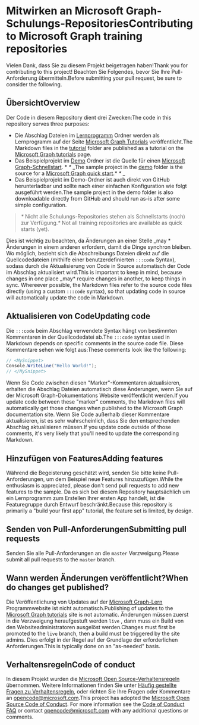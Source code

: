 # <a name="contributing-to-microsoft-graph-training-repositories"></a><span data-ttu-id="e88c4-101">Mitwirken an Microsoft Graph-Schulungs-Repositories</span><span class="sxs-lookup"><span data-stu-id="e88c4-101">Contributing to Microsoft Graph training repositories</span></span>

<span data-ttu-id="e88c4-102">Vielen Dank, dass Sie zu diesem Projekt beigetragen haben!</span><span class="sxs-lookup"><span data-stu-id="e88c4-102">Thank you for contributing to this project!</span></span> <span data-ttu-id="e88c4-103">Beachten Sie Folgendes, bevor Sie Ihre Pull-Anforderung übermitteln.</span><span class="sxs-lookup"><span data-stu-id="e88c4-103">Before submitting your pull request, be sure to consider the following.</span></span>

## <a name="overview"></a><span data-ttu-id="e88c4-104">Übersicht</span><span class="sxs-lookup"><span data-stu-id="e88c4-104">Overview</span></span>

<span data-ttu-id="e88c4-105">Der Code in diesem Repository dient drei Zwecken:</span><span class="sxs-lookup"><span data-stu-id="e88c4-105">The code in this repository serves three purposes:</span></span>

- <span data-ttu-id="e88c4-106">Die Abschlag Dateien im [Lernprogramm](/tutorial) Ordner werden als Lernprogramm auf der Seite [Microsoft Graph Tutorials](https://docs.microsoft.com/graph/tutorials) veröffentlicht.</span><span class="sxs-lookup"><span data-stu-id="e88c4-106">The Markdown files in the [tutorial](/tutorial) folder are published as a tutorial on the [Microsoft Graph tutorials](https://docs.microsoft.com/graph/tutorials) page.</span></span>
- <span data-ttu-id="e88c4-107">Das Beispielprojekt im [Demo](/demo) Ordner ist die Quelle für einen [Microsoft Graph-Schnellstart](https://developer.microsoft.com/graph/quick-start). \* *\** _</span><span class="sxs-lookup"><span data-stu-id="e88c4-107">The sample project in the [demo](/demo) folder is the source for a [Microsoft Graph quick start](https://developer.microsoft.com/graph/quick-start).\* *\** _</span></span>
- <span data-ttu-id="e88c4-108">Das Beispielprojekt im Demo-Ordner ist auch direkt von GitHub herunterladbar und sollte nach einer einfachen Konfiguration wie folgt ausgeführt werden.</span><span class="sxs-lookup"><span data-stu-id="e88c4-108">The sample project in the demo folder is also downloadable directly from GitHub and should run as-is after some simple configuration.</span></span>

> <span data-ttu-id="e88c4-109">_*\**_ Nicht alle Schulungs-Repositories stehen als Schnellstarts (noch) zur Verfügung.</span><span class="sxs-lookup"><span data-stu-id="e88c4-109">_*\**_ Not all training repositories are available as quick starts (yet).</span></span>

<span data-ttu-id="e88c4-110">Dies ist wichtig zu beachten, da Änderungen an einer Stelle _may \* Änderungen in einem anderen erfordern, damit die Dinge synchron bleiben. Wo möglich, bezieht sich die Abschreibungs Dateien direkt auf die Quellcodedateien (mithilfe einer benutzerdefinierten `:::code` Syntax), sodass durch die Aktualisierung von Code in Source automatisch der Code im Abschlag aktualisiert wird.</span><span class="sxs-lookup"><span data-stu-id="e88c4-110">This is important to keep in mind, because changes in one place _may\* require changes in another, to keep things in sync. Whereever possible, the Markdown files refer to the source code files directly (using a custom `:::code` syntax), so that updating code in source will automatically update the code in Markdown.</span></span>

## <a name="updating-code"></a><span data-ttu-id="e88c4-111">Aktualisieren von Code</span><span class="sxs-lookup"><span data-stu-id="e88c4-111">Updating code</span></span>

<span data-ttu-id="e88c4-112">Die `:::code` beim Abschlag verwendete Syntax hängt von bestimmten Kommentaren in der Quellcodedatei ab.</span><span class="sxs-lookup"><span data-stu-id="e88c4-112">The `:::code` syntax used in Markdown depends on specific comments in the source code file.</span></span> <span data-ttu-id="e88c4-113">Diese Kommentare sehen wie folgt aus:</span><span class="sxs-lookup"><span data-stu-id="e88c4-113">These comments look like the following:</span></span>

```csharp
// <MySnippet>
Console.WriteLine("Hello World!");
// </MySnippet>
```

<span data-ttu-id="e88c4-114">Wenn Sie Code zwischen diesen "Marker"-Kommentaren aktualisieren, erhalten die Abschlag Dateien automatisch diese Änderungen, wenn Sie auf der Microsoft Graph-Dokumentations Website veröffentlicht werden.</span><span class="sxs-lookup"><span data-stu-id="e88c4-114">If you update code between these "marker" comments, the Markdown files will automatically get those changes when published to the Microsoft Graph documentation site.</span></span> <span data-ttu-id="e88c4-115">Wenn Sie Code außerhalb dieser Kommentare aktualisieren, ist es sehr wahrscheinlich, dass Sie den entsprechenden Abschlag aktualisieren müssen.</span><span class="sxs-lookup"><span data-stu-id="e88c4-115">If you update code outside of those comments, it's very likely that you'll need to update the corresponding Markdown.</span></span>

## <a name="adding-features"></a><span data-ttu-id="e88c4-116">Hinzufügen von Features</span><span class="sxs-lookup"><span data-stu-id="e88c4-116">Adding features</span></span>

<span data-ttu-id="e88c4-117">Während die Begeisterung geschätzt wird, senden Sie bitte keine Pull-Anforderungen, um dem Beispiel neue Features hinzuzufügen.</span><span class="sxs-lookup"><span data-stu-id="e88c4-117">While the enthusiasm is appreciated, please don't send pull requests to add new features to the sample.</span></span> <span data-ttu-id="e88c4-118">Da es sich bei diesem Repository hauptsächlich um ein Lernprogramm zum Erstellen Ihrer ersten App handelt, ist die Featuregruppe durch Entwurf beschränkt.</span><span class="sxs-lookup"><span data-stu-id="e88c4-118">Because this repository is primarily a "build your first app" tutorial, the feature set is limited, by design.</span></span>

## <a name="submitting-pull-requests"></a><span data-ttu-id="e88c4-119">Senden von Pull-Anforderungen</span><span class="sxs-lookup"><span data-stu-id="e88c4-119">Submitting pull requests</span></span>

<span data-ttu-id="e88c4-120">Senden Sie alle Pull-Anforderungen an die `master` Verzweigung.</span><span class="sxs-lookup"><span data-stu-id="e88c4-120">Please submit all pull requests to the `master` branch.</span></span>

<!-- markdownlint-disable MD026 -->
## <a name="when-do-changes-get-published"></a><span data-ttu-id="e88c4-121">Wann werden Änderungen veröffentlicht?</span><span class="sxs-lookup"><span data-stu-id="e88c4-121">When do changes get published?</span></span>

<span data-ttu-id="e88c4-122">Die Veröffentlichung von Updates auf der [Microsoft Graph-Lern](https://docs.microsoft.com/graph/tutorials) Programmwebsite ist nicht automatisch.</span><span class="sxs-lookup"><span data-stu-id="e88c4-122">Publishing of updates to the [Microsoft Graph tutorials](https://docs.microsoft.com/graph/tutorials) site is not automatic.</span></span> <span data-ttu-id="e88c4-123">Änderungen müssen zuerst in die Verzweigung heraufgestuft werden `live` , dann muss ein Build von den Websiteadministratoren ausgelöst werden.</span><span class="sxs-lookup"><span data-stu-id="e88c4-123">Changes must first be promoted to the `live` branch, then a build must be triggered by the site admins.</span></span> <span data-ttu-id="e88c4-124">Dies erfolgt in der Regel auf der Grundlage der erforderlichen Anforderungen.</span><span class="sxs-lookup"><span data-stu-id="e88c4-124">This is typically done on an "as-needed" basis.</span></span>

## <a name="code-of-conduct"></a><span data-ttu-id="e88c4-125">Verhaltensregeln</span><span class="sxs-lookup"><span data-stu-id="e88c4-125">Code of conduct</span></span>

<span data-ttu-id="e88c4-p106">In diesem Projekt wurden die [Microsoft Open Source-Verhaltensregeln](https://opensource.microsoft.com/codeofconduct/) übernommen. Weitere Informationen finden Sie unter [Häufig gestellte Fragen zu Verhaltensregeln](https://opensource.microsoft.com/codeofconduct/faq/), oder richten Sie Ihre Fragen oder Kommentare an [opencode@microsoft.com](mailto:opencode@microsoft.com).</span><span class="sxs-lookup"><span data-stu-id="e88c4-p106">This project has adopted the [Microsoft Open Source Code of Conduct](https://opensource.microsoft.com/codeofconduct/). For more information see the [Code of Conduct FAQ](https://opensource.microsoft.com/codeofconduct/faq/) or contact [opencode@microsoft.com](mailto:opencode@microsoft.com) with any additional questions or comments.</span></span>
